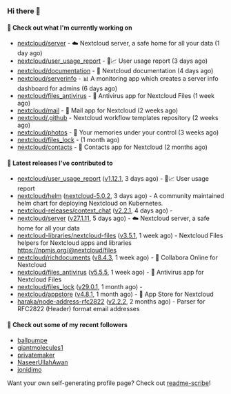 ### Hi there 👋

#### 👷 Check out what I'm currently working on

- [nextcloud/server](https://github.com/nextcloud/server) - ☁️ Nextcloud server, a safe home for all your data (1 day ago)
- [nextcloud/user_usage_report](https://github.com/nextcloud/user_usage_report) - 👱📈 User usage report (3 days ago)
- [nextcloud/documentation](https://github.com/nextcloud/documentation) - 📘 Nextcloud documentation (4 days ago)
- [nextcloud/serverinfo](https://github.com/nextcloud/serverinfo) - 📊 A monitoring app which creates a server info dashboard for admins (6 days ago)
- [nextcloud/files_antivirus](https://github.com/nextcloud/files_antivirus) - 👾 Antivirus app for Nextcloud Files (1 week ago)
- [nextcloud/mail](https://github.com/nextcloud/mail) - 💌 Mail app for Nextcloud (2 weeks ago)
- [nextcloud/.github](https://github.com/nextcloud/.github) - Nextcloud workflow templates repository (2 weeks ago)
- [nextcloud/photos](https://github.com/nextcloud/photos) - 📸 Your memories under your control (3 weeks ago)
- [nextcloud/files_lock](https://github.com/nextcloud/files_lock) -  (1 month ago)
- [nextcloud/contacts](https://github.com/nextcloud/contacts) - 📇 Contacts app for Nextcloud (2 months ago)

#### 🔭 Latest releases I've contributed to

- [nextcloud/user_usage_report](https://github.com/nextcloud/user_usage_report) ([v1.12.1](https://github.com/nextcloud/user_usage_report/releases/tag/v1.12.1), 3 days ago) - 👱📈 User usage report
- [nextcloud/helm](https://github.com/nextcloud/helm) ([nextcloud-5.0.2](https://github.com/nextcloud/helm/releases/tag/nextcloud-5.0.2), 3 days ago) - A community maintained helm chart for deploying Nextcloud on Kubernetes.
- [nextcloud-releases/context_chat](https://github.com/nextcloud-releases/context_chat) ([v2.2.1](https://github.com/nextcloud-releases/context_chat/releases/tag/v2.2.1), 4 days ago) - 
- [nextcloud/server](https://github.com/nextcloud/server) ([v27.1.11](https://github.com/nextcloud/server/releases/tag/v27.1.11), 5 days ago) - ☁️ Nextcloud server, a safe home for all your data
- [nextcloud-libraries/nextcloud-files](https://github.com/nextcloud-libraries/nextcloud-files) ([v3.5.1](https://github.com/nextcloud-libraries/nextcloud-files/releases/tag/v3.5.1), 1 week ago) - Nextcloud Files helpers for Nextcloud apps and libraries https://npmjs.org/@nextcloud/files
- [nextcloud/richdocuments](https://github.com/nextcloud/richdocuments) ([v8.4.3](https://github.com/nextcloud/richdocuments/releases/tag/v8.4.3), 1 week ago) - 📑 Collabora Online for Nextcloud
- [nextcloud/files_antivirus](https://github.com/nextcloud/files_antivirus) ([v5.5.5](https://github.com/nextcloud/files_antivirus/releases/tag/v5.5.5), 1 week ago) - 👾 Antivirus app for Nextcloud Files
- [nextcloud/files_lock](https://github.com/nextcloud/files_lock) ([v29.0.1](https://github.com/nextcloud/files_lock/releases/tag/v29.0.1), 1 month ago) - 
- [nextcloud/appstore](https://github.com/nextcloud/appstore) ([v4.8.1](https://github.com/nextcloud/appstore/releases/tag/v4.8.1), 1 month ago) -  :convenience_store: App Store for Nextcloud
- [haraka/node-address-rfc2822](https://github.com/haraka/node-address-rfc2822) ([v2.2.2](https://github.com/haraka/node-address-rfc2822/releases/tag/v2.2.2), 2 months ago) - Parser for RFC2822 (Header) format email addresses

#### 👯 Check out some of my recent followers

- [ballpumpe](https://github.com/ballpumpe)
- [giantmolecules1](https://github.com/giantmolecules1)
- [privatemaker](https://github.com/privatemaker)
- [NaseerUllahAwan](https://github.com/NaseerUllahAwan)
- [jonidimo](https://github.com/jonidimo)

Want your own self-generating profile page? Check out [readme-scribe](https://github.com/muesli/readme-scribe)!
